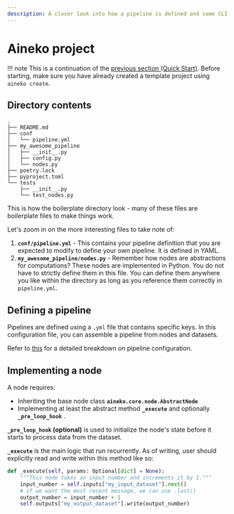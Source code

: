 ```yaml
---
description: A closer look into how a pipeline is defined and some CLI commands
---
```


# Aineko project

!!! note
    This is a continuation of the [previous section (Quick Start)](../start/quickstart.md). Before starting, make sure you have already created a template project using `aineko create`.

## Directory contents

```
.
├── README.md
├── conf
│   └── pipeline.yml
├── my_awesome_pipeline
│   ├── __init__.py
│   ├── config.py
│   └── nodes.py
├── poetry.lock
├── pyproject.toml
└── tests
    ├── __init__.py
    └── test_nodes.py
```

This is how the boilerplate directory look - many of these files are boilerplate files to make things work.

Let's zoom in on the more interesting files to take note of:

1. **`conf/pipeline.yml`** - This contains your pipeline definition that you are expected to modify to define your own pipeline. It is defined in YAML.
2. **`my_awesome_pipeline/nodes.py`** - Remember how nodes are abstractions for computations? These nodes are implemented in Python. You do not have to strictly define them in this file. You can define them anywhere you like within the directory as long as you reference them correctly in `pipeline.yml`.

## Defining a pipeline

Pipelines are defined using a `.yml` file that contains specific keys. In this configuration file, you can assemble a pipeline from nodes and datasets.

Refer to [this](./pipeline_configuration.md#defining-a-pipeline) for a detailed breakdown on pipeline configuration.

## Implementing a node

A node requires:

* Inheriting the base node class **`aineko.core.node.AbstractNode`**
* Implementing at least the abstract method **`_execute`** and optionally **`_pre_loop_hook`** .

**`_pre_loop_hook` (optional)** is used to initialize the node's state before it starts to process data from the dataset.

**`_execute`** is the main logic that run recurrently. As of writing, user should explicitly read and write within this method like so:

```python
def _execute(self, params: Optional[dict] = None):
    """This node takes an input number and increments it by 1."""
    input_number = self.inputs["my_input_dataset"].next()
    # if we want the most recent message, we can use .last()
    output_number = input_number + 1
    self.outputs["my_output_dataset"].write(output_number)
    
```
